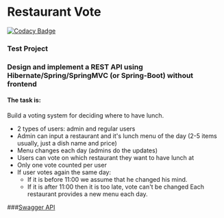 Restaurant Vote
===============================
[![Codacy Badge](https://app.codacy.com/project/badge/Grade/f073203d69b74172b254581172434e7d)](https://www.codacy.com/gh/maxsouldrake/RestaurantVote/dashboard?utm_source=github.com&amp;utm_medium=referral&amp;utm_content=maxsouldrake/RestaurantVote&amp;utm_campaign=Badge_Grade)

### Test Project

### Design and implement a REST API using Hibernate/Spring/SpringMVC (or Spring-Boot) without frontend

#### The task is:

Build a voting system for deciding where to have lunch.

- 2 types of users: admin and regular users
- Admin can input a restaurant and it's lunch menu of the day (2-5 items usually, just a dish name and price)
- Menu changes each day (admins do the updates)
- Users can vote on which restaurant they want to have lunch at
- Only one vote counted per user
- If user votes again the same day:
    - If it is before 11:00 we assume that he changed his mind.
    - If it is after 11:00 then it is too late, vote can't be changed Each restaurant provides a new menu each day.

###[Swagger API](http://localhost:8080/swagger-ui/index.html)